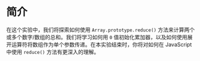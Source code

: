 # 简介

在这个实验中，我们将探索如何使用 `Array.prototype.reduce()` 方法来计算两个或多个数字/数组的总和。我们将学习如何用 `0` 值初始化累加器，以及如何使用展开运算符将数组作为单个参数传递。在本实验结束时，你将对如何在 JavaScript 中使用 `reduce()` 方法有更深入的理解。

